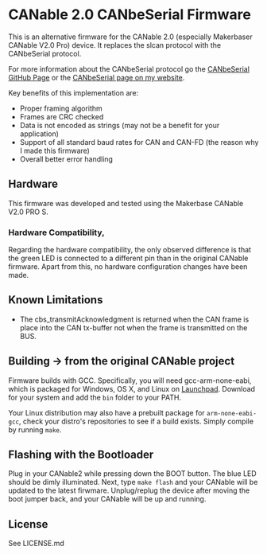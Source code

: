 # CANable 2.0 CANbeSerial Firmware

This is an alternative firmware for the CANable 2.0 (especially Makerbaser CANable V2.0 Pro) device. It replaces the slcan protocol with the CANbeSerial protocol.

For more information about the CANbeSerial protocol go the [CANbeSerial GitHub Page](https://github.com/ChristianMarty/CANbeSerial) or the [CANbeSerial page on my website](https://www.christian-marty.ch/electricthings/canbeserial.html).

Key benefits of this implementation are:
* Proper framing algorithm
* Frames are CRC checked
* Data is not encoded as strings (may not be a benefit for your application)
* Support of all standard baud rates for CAN and CAN-FD (the reason why I made this firmware)
* Overall better error handling

## Hardware
This firmware was developed and tested using the Makerbase CANable V2.0 PRO S.
### Hardware Compatibility,
Regarding the hardware compatibility, the only observed difference is that the green LED is connected to a different pin than in the original CANable firmware. 
Apart from this, no hardware configuration changes have been made.

## Known Limitations
* The cbs_transmitAcknowledgment is returned when the CAN frame is place into the CAN tx-buffer not when the frame is transmitted on the BUS.

## Building -> from the original CANable project

Firmware builds with GCC. Specifically, you will need gcc-arm-none-eabi, which
is packaged for Windows, OS X, and Linux on
[Launchpad](https://launchpad.net/gcc-arm-embedded/+download). Download for your
system and add the `bin` folder to your PATH.

Your Linux distribution may also have a prebuilt package for `arm-none-eabi-gcc`, check your distro's repositories to see if a build exists. Simply compile by running `make`. 

## Flashing with the Bootloader

Plug in your CANable2 while pressing down the BOOT button. The blue LED should be dimly illuminated. Next, type `make flash` and your CANable will be updated to the latest firwmare. Unplug/replug the device after moving the boot jumper back, and your CANable will be up and running.

## License

See LICENSE.md
